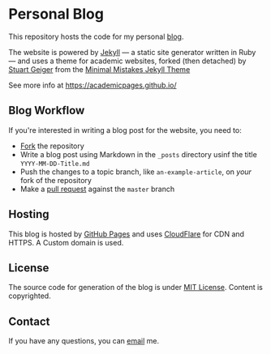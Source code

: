 # Personal Blog

This repository hosts the code for my personal [blog](https://shahayush.com).

The website is powered by [Jekyll](https://jekyllrb.com/) — a static site generator written in Ruby — and uses a theme for academic websites, forked (then detached) by [Stuart Geiger](https://github.com/staeiou) from the [Minimal Mistakes Jekyll Theme](https://mmistakes.github.io/minimal-mistakes/)

See more info at https://academicpages.github.io/

## Blog Workflow

If you're interested in writing a blog post for the website, you need to:

- [Fork](https://github.com/ayushkumarshah/ayushkumarshah.github.io/fork) the repository
- Write a blog post using Markdown in the `_posts` directory usinf the title `YYYY-MM-DD-Title.md`
- Push the changes to a topic branch, like `an-example-article`, on *your* fork of the repository
- Make a [pull request](https://help.github.com/articles/using-pull-requests/) against the `master` branch
 

## Hosting

This blog is hosted by [GitHub Pages](https://pages.github.com/) and uses [CloudFlare](https://www.cloudflare.com) for CDN and HTTPS. A Custom domain is used.

## License

The source code for generation of the blog is under [MIT License](https://github.com/ayushkumarshah/ayushkumarshah.github.io/blob/master/LICENSE.md). Content is copyrighted.

## Contact

If you have any questions, you can [email](mailto:ayush.kumar.shah@gmail.com) me.

